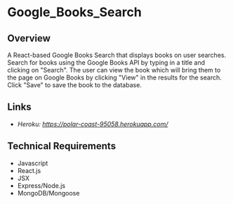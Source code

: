 # Google_Books_Search

## Overview
A React-based Google Books Search that displays books on user searches. 
Search for books using the Google Books API by typing in a title and clicking on "Search".
The user can view the book which will bring them to the page on Google Books by clicking "View" in the results for the search.
Click "Save" to save the book to the database.

## Links
* *Heroku: https://polar-coast-95058.herokuapp.com/*

## Technical Requirements
* Javascript
* React.js
* JSX
* Express/Node.js
* MongoDB/Mongoose
